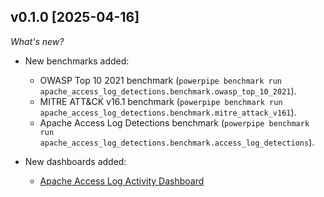 ## v0.1.0 [2025-04-16]
 
 _What's new?_
 
 - New benchmarks added:
   - OWASP Top 10 2021 benchmark (`powerpipe benchmark run apache_access_log_detections.benchmark.owasp_top_10_2021`).
   - MITRE ATT&CK v16.1 benchmark (`powerpipe benchmark run apache_access_log_detections.benchmark.mitre_attack_v161`).
   - Apache Access Log Detections benchmark (`powerpipe benchmark run apache_access_log_detections.benchmark.access_log_detections`).
 
 - New dashboards added:
   - [Apache Access Log Activity Dashboard](https://hub.powerpipe.io/mods/turbot/tailpipe_apache_access_log_detections/dashboards/dashboard.activity_dashboard)